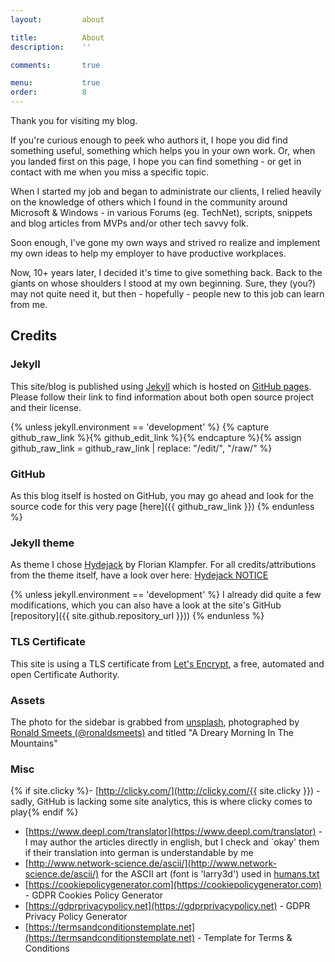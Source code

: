 ```yaml
---
layout:         about

title:          About
description:    ''

comments:       true

menu:           true
order:          8
---
```


Thank you for visiting my blog.

If you're curious enough to peek who authors it, I hope you did find something useful, something which helps you in your own work.
Or, when you landed first on this page, I hope you can find something - or get in contact with me when you miss a specific topic.

<!--author-->

When I started my job and began to administrate our clients, I relied heavily on the knowledge of others which I found in the community around Microsoft & Windows - in various Forums (eg. TechNet), scripts, snippets and blog articles from MVPs and/or other tech savvy folk.

Soon enough, I've gone my own ways and strived ro realize and implement my own ideas to help my employer to have productive workplaces.

Now, 10+ years later, I decided it's time to give something back. Back to the giants on whose shoulders I stood at my own beginning. Sure, they (you?) may not quite need it, but then - hopefully - people new to this job can learn from me.

## Credits

### Jekyll

This site/blog is published using [Jekyll] which is hosted on [GitHub pages].
Please follow their link to find information about both open source project and their license.

{% unless jekyll.environment == 'development' %}
    {% capture github_raw_link %}{% github_edit_link %}{% endcapture %}{% assign github_raw_link = github_raw_link | replace: "/edit/", "/raw/" %}
### GitHub
As this blog itself is hosted on GitHub, you may go ahead and look for the source code for this very page [here]({{ github_raw_link }})
{% endunless %}

### Jekyll theme

As theme I chose [Hydejack] by Florian Klampfer.
For all credits/attributions from the theme itself, have a look over here: [Hydejack NOTICE](https://hydejack.com/NOTICE/)

{% unless jekyll.environment == 'development' %}
I already did quite a few modifications, which you can also have a look at the site's GitHub [repository]({{ site.github.repository_url }}))
{% endunless %}

### TLS Certificate

This site is using a TLS certificate from [Let's Encrypt], a free, automated and open Certificate Authority.

### Assets

The photo for the sidebar is grabbed from [unsplash], photographed by [Ronald Smeets (@ronaldsmeets)](https://unsplash.com/@ronaldsmeets?utm_medium=referral&amp;utm_campaign=photographer-credit) and titled "A Dreary Morning In The Mountains"

### Misc

{% if site.clicky %}- [http://clicky.com/](http://clicky.com/{{ site.clicky }}) - sadly, GitHub is lacking some site analytics, this is where clicky comes to play{% endif %}
- [https://www.deepl.com/translator](https://www.deepl.com/translator) - I may author the articles directly in english, but I check and `okay' them if their translation into german is understandable by me
- [http://www.network-science.de/ascii/](http://www.network-science.de/ascii/) for the ASCII art (font is 'larry3d') used in [humans.txt](/humans.txt)
- [https://cookiepolicygenerator.com](https://cookiepolicygenerator.com) - GDPR Cookies Policy Generator
- [https://gdprprivacypolicy.net](https://gdprprivacypolicy.net) - GDPR Privacy Policy Generator
- [https://termsandconditionstemplate.net](https://termsandconditionstemplate.net) - Template for Terms & Conditions


[Jekyll]: https://jekyllrb.com/
[GitHub pages]: https://pages.github.com/
[Hydejack]: https://hydejack.com/
[Let's Encrypt]: https://letsencrypt.org/
[unsplash]: https://unsplash.com/
